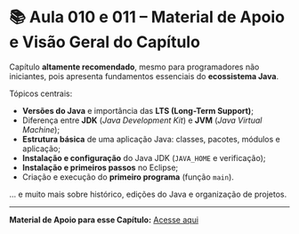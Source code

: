 # 📚 Aula 010 e 011 – Material de Apoio e Visão Geral do Capítulo

Capítulo **altamente recomendado**, mesmo para programadores não iniciantes, pois apresenta fundamentos essenciais do **ecossistema Java**.  

Tópicos centrais:  
- **Versões do Java** e importância das **LTS (Long-Term Support)**;  
- Diferença entre **JDK** (*Java Development Kit*) e **JVM** (*Java Virtual Machine*);  
- **Estrutura básica** de uma aplicação Java: classes, pacotes, módulos e aplicação;  
- **Instalação e configuração** do Java JDK (`JAVA_HOME` e verificação);  
- **Instalação e primeiros passos** no Eclipse;  
- Criação e execução do **primeiro programa** (função `main`).  

... e muito mais sobre histórico, edições do Java e organização de projetos.  

---

**Material de Apoio para esse Capítulo:** [Acesse aqui](../../../material_de_apoio/03-introducao-linguagem-java.pdf)  
